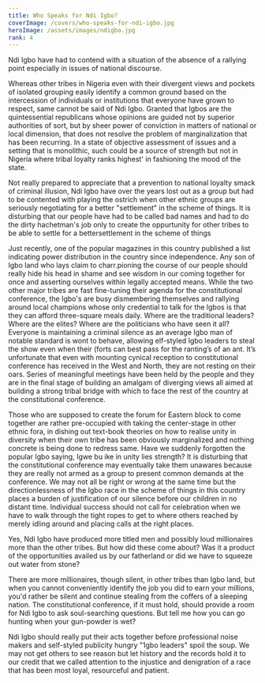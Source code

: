 ```yaml
---
title: Who Speaks for Ndi Igbo?
coverImage: /covers/who-speaks-for-ndi-igbo.jpg
heroImage: /assets/images/ndigbo.jpg
rank: 4
---
```


Ndi Igbo have had to contend with a situation of the absence of a
rallying point especially in issues of national discourse.

Whereas other tribes in Nigeria even with their divergent views and
pockets of isolated grouping easily identify a common ground based
on the intercession of individuals or institutions that everyone
have grown to respect, same cannot be said of Ndi Igbo. Granted that
Igbos are the quintessential republicans whose opinions are guided
not by superior authorities of sort, but by sheer power of
conviction in matters of national or local dimension, that does not
resolve the problem of marginalization that has been recurring. In a
state of objective assessment of issues and a setting that is
monolithic, such could be a source of strength but not in Nigeria
where tribal loyalty ranks highest' in fashioning the mood of the
state.

Not really prepared to appreciate that a prevention to national
loyalty smack of criminal illusion, Ndi Igbo have over the years
lost out as a group but had to be contented with playing the ostrich
when other ethnic groups are seriously negotiating for a better
"settlement" in the scheme of things. It is disturbing that our
people have had to be called bad names and had to do the dirty
hachetman's job only to create the oppurtunity for other tribes to
be able to settle for a bettersettlement in the scheme of things

Just recently, one of the popular magazines in this country
published a list indicating power distribution in the country since
independence. Any son of Igbo land who lays claim to charr.pioning
the course of our people should really hide his head in shame and
see wisdom in our coming together for once and asserting ourselves
within legally accepted means. While the two other major tribes are
fast fine-tuning their agenda for the constitutional conference, the
Igbo's are busy dismembering themselves and rallying around local
champions whose only credential to talk for the lgbos is that they
can afford three-square meals daily. Where are the traditional
leaders? Where are the elites? Where are the politicians who have
seen it all? Everyone is maintaining a criminal silence as an
average Igbo man of notable standard is wont to behave, allowing
elf-styled Igbo leaders to steal the show even when their (forts can
best pass for the ranting’s of an ant. It’s unfortunate that even
with mounting cynical reception to constitutional conference has
received in the West and North, they are not resting on their oars.
Series of meaningful meetings have been held by the people and they
are in the final stage of building an amalgam of diverging views all
aimed at building a strong tribal bridge with which to face the rest
of the country at the constitutional conference.

Those who are supposed to create the forum for Eastern block to come
together are rather pre-occupied with taking the center-stage in
other ethnic fora, in dishing out text-book theories on how to
realise unity in diversity when their own tribe has been obviously
marginalized and nothing concrete is being done to redress same.
Have we suddenly forgotten the popular Igbo saying, Igwe bu ike in
unity lies strength? It is disturbing that the constitutional
conference may eventually take them unawares because they are really
not armed as a group to present common demands at the conference. We
may not all be right or wrong at the same time but the
directionlessness of the Igbo race in the scheme of things in this
country places a burden of justification of our silence before our
children in no distant time. Individual success should not call for
celebration when we have to walk through the tight ropes to get to
where others reached by merely idling around and placing calls at
the right places.

Yes, Ndi Igbo have produced more titled men and possibly loud
millionaires more than the other tribes. But how did these come
about? Was it a product of the opportunities availed us by our
fatherland or did we have to squeeze out water from stone?

There are more millionaires, though silent, in other tribes than
Igbo land, but when you cannot conveniently identify the job you did
to earn your millions, you'd rather be silent and continue stealing
from the coffers of a sleeping nation. The constitutional
conference, if it must hold, should provide a room for Ndi Igbo to
ask soul-searching questions. But tell me how you can go hunting
when your gun-powder is wet?

Ndi Igbo should really put their acts together before professional
noise makers and self-styled publicity hungry "1gbo leaders" spoil
the soup. We may not get others to see reason but let history and
the records hold it to our credit that we called attention to the
injustice and denigration of a race that has been most loyal,
resourceful and patient.
